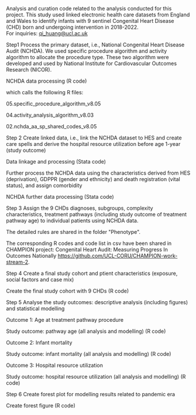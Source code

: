 Analysis and curation code related to the analysis conducted for this project.
This study used  linked electronic health care datasets from England and Wales to identify infants with 9 sentinel Congenital Heart Disease (CHD) born and undergoing intervention in 2018-2022.  
For inquiries: qi_huang@ucl.ac.uk

Step1
Process the primary dataset, i.e., National Congenital Heart Disease Audit (NCHDA). We used specific procedure algorithm  and activity algorithm to allocate the procedure type. These two algorithm were developed and used by National Institute for Cardiovascular Outcomes Research (NICOR).

NCHDA data processing (R code)

which calls the following R files:

05.specific_procedure_algorithm_v8.05

04.activity_analysis_algorithm_v8.03

02.nchda_aa_sp_shared_codes_v8.05

Step 2
Create linked data, i.e., link the NCHDA dataset to HES and create care spells and derive the hospital resource utilization before age 1-year (study outcome)

Data linkage and processing (Stata code)

Further process the NCHDA data using the characteristics derived from HES (deprivation), GDPPR (gender and ethnicity) and death registration (vital status), and assign comorbidity 

NCHDA further data processing (Stata code)

Step 3
Assign the 9 CHDs diagnoses, subgroups, complexity characteristics, treatment pathways  (including study outcome of treatment pathway age) to individual patients using NCHDA data. 

The detailed rules are shared in the folder "Phenotype".

The corresponding R codes and code list in csv have been shared in CHAMPION project: Congenital Heart Audit: Measuring Progress In Outcomes Nationally
https://github.com/UCL-CORU/CHAMPION-work-stream-2.

Step 4
Create a final study cohort and  ptient characteristics (exposure, social factors and case mix)

Create the final study cohort with 9 CHDs (R code)

Step 5
Analyse the study outcomes: descriptive analysis (including figures) and statistical modelling

Outcome 1: Age at treatment pathway procedure

Study outcome: pathway age (all analysis and modelling) (R code)

Outcome 2: Infant mortality

Study outcome: infant mortality (all analysis and modelling) (R code)

Outcome 3: Hospital resource utilization

Study outcome: hospital resource utilization (all analysis and modelling) (R code)


Step 6
Create forest plot for modelling results related to pandemic era

Create forest figure (R code)
